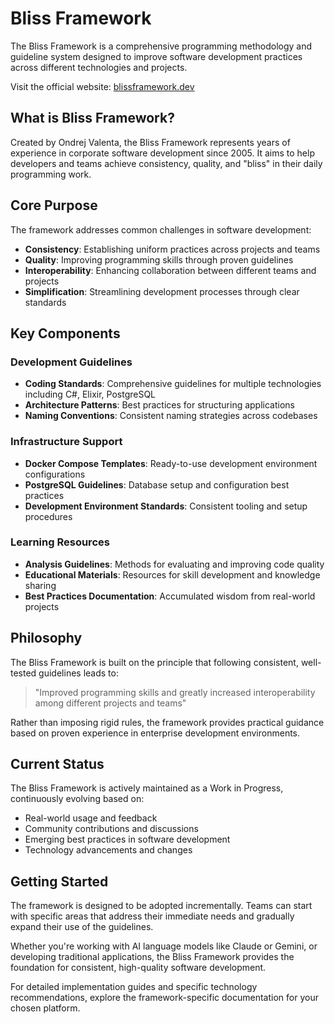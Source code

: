 # Bliss Framework

The Bliss Framework is a comprehensive programming methodology and guideline system designed to improve software development practices across different technologies and projects.

Visit the official website: [blissframework.dev](https://blissframework.dev?utm_source=initai.dev)

## What is Bliss Framework?

Created by Ondrej Valenta, the Bliss Framework represents years of experience in corporate software development since 2005. It aims to help developers and teams achieve consistency, quality, and "bliss" in their daily programming work.

## Core Purpose

The framework addresses common challenges in software development:

- **Consistency**: Establishing uniform practices across projects and teams
- **Quality**: Improving programming skills through proven guidelines
- **Interoperability**: Enhancing collaboration between different teams and projects
- **Simplification**: Streamlining development processes through clear standards

## Key Components

### Development Guidelines
- **Coding Standards**: Comprehensive guidelines for multiple technologies including C#, Elixir, PostgreSQL
- **Architecture Patterns**: Best practices for structuring applications
- **Naming Conventions**: Consistent naming strategies across codebases

### Infrastructure Support
- **Docker Compose Templates**: Ready-to-use development environment configurations
- **PostgreSQL Guidelines**: Database setup and configuration best practices
- **Development Environment Standards**: Consistent tooling and setup procedures

### Learning Resources
- **Analysis Guidelines**: Methods for evaluating and improving code quality
- **Educational Materials**: Resources for skill development and knowledge sharing
- **Best Practices Documentation**: Accumulated wisdom from real-world projects

## Philosophy

The Bliss Framework is built on the principle that following consistent, well-tested guidelines leads to:

> "Improved programming skills and greatly increased interoperability among different projects and teams"

Rather than imposing rigid rules, the framework provides practical guidance based on proven experience in enterprise development environments.

## Current Status

The Bliss Framework is actively maintained as a Work in Progress, continuously evolving based on:

- Real-world usage and feedback
- Community contributions and discussions
- Emerging best practices in software development
- Technology advancements and changes

## Getting Started

The framework is designed to be adopted incrementally. Teams can start with specific areas that address their immediate needs and gradually expand their use of the guidelines.

Whether you're working with AI language models like Claude or Gemini, or developing traditional applications, the Bliss Framework provides the foundation for consistent, high-quality software development.

For detailed implementation guides and specific technology recommendations, explore the framework-specific documentation for your chosen platform.